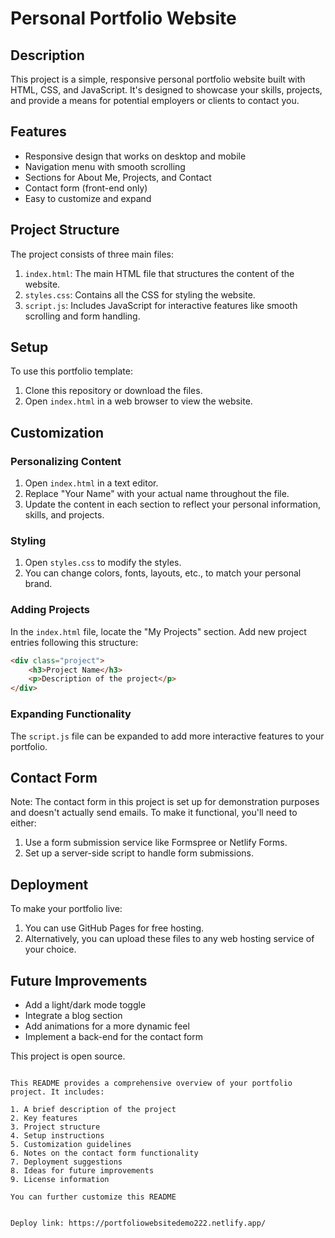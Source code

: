 # Personal Portfolio Website

## Description

This project is a simple, responsive personal portfolio website built with HTML, CSS, and JavaScript. It's designed to showcase your skills, projects, and provide a means for potential employers or clients to contact you.

## Features

- Responsive design that works on desktop and mobile
- Navigation menu with smooth scrolling
- Sections for About Me, Projects, and Contact
- Contact form (front-end only)
- Easy to customize and expand

## Project Structure

The project consists of three main files:

1. `index.html`: The main HTML file that structures the content of the website.
2. `styles.css`: Contains all the CSS for styling the website.
3. `script.js`: Includes JavaScript for interactive features like smooth scrolling and form handling.

## Setup

To use this portfolio template:

1. Clone this repository or download the files.
2. Open `index.html` in a web browser to view the website.

## Customization

### Personalizing Content

1. Open `index.html` in a text editor.
2. Replace "Your Name" with your actual name throughout the file.
3. Update the content in each section to reflect your personal information, skills, and projects.

### Styling

1. Open `styles.css` to modify the styles.
2. You can change colors, fonts, layouts, etc., to match your personal brand.

### Adding Projects

In the `index.html` file, locate the "My Projects" section. Add new project entries following this structure:

```html
<div class="project">
    <h3>Project Name</h3>
    <p>Description of the project</p>
</div>
```

### Expanding Functionality

The `script.js` file can be expanded to add more interactive features to your portfolio.

## Contact Form

Note: The contact form in this project is set up for demonstration purposes and doesn't actually send emails. To make it functional, you'll need to either:

1. Use a form submission service like Formspree or Netlify Forms.
2. Set up a server-side script to handle form submissions.

## Deployment

To make your portfolio live:

1. You can use GitHub Pages for free hosting.
2. Alternatively, you can upload these files to any web hosting service of your choice.

## Future Improvements

- Add a light/dark mode toggle
- Integrate a blog section
- Add animations for a more dynamic feel
- Implement a back-end for the contact form

This project is open source.
```

This README provides a comprehensive overview of your portfolio project. It includes:

1. A brief description of the project
2. Key features
3. Project structure
4. Setup instructions
5. Customization guidelines
6. Notes on the contact form functionality
7. Deployment suggestions
8. Ideas for future improvements
9. License information

You can further customize this README


Deploy link: https://portfoliowebsitedemo222.netlify.app/
